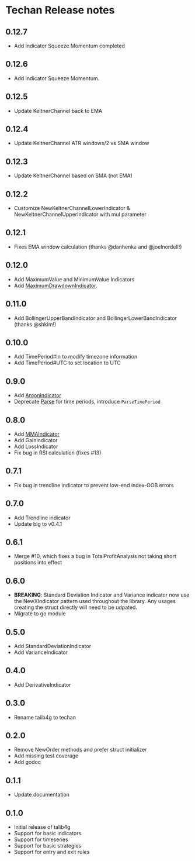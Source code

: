 # Techan Release notes

## 0.12.7
* Add Indicator Squeeze Momentum completed

## 0.12.6
* Add Indicator Squeeze Momentum.

## 0.12.5
* Update KeltnerChannel back to EMA

## 0.12.4
* Update KeltnerChannel ATR windows/2 vs SMA window

## 0.12.3
* Update KeltnerChannel based on SMA (not EMA)

## 0.12.2
* Customize NewKeltnerChannelLowerIndicator & NewKeltnerChannelUpperIndicator with mul parameter

## 0.12.1
* Fixes EMA window calculation (thanks @danhenke and @joelnordell!)

## 0.12.0
* Add MaximumValue and MinimumValue Indicators
* Add [MaximumDrawdownIndicator](https://www.investopedia.com/terms/m/maximum-drawdown-mdd.asp).

## 0.11.0
* Add BollingerUpperBandIndicator and BollingerLowerBandIndicator (thanks @shkim!)

## 0.10.0
* Add TimePeriod#In to modify timezone information
* Add TimePeriod#UTC to set location to UTC

## 0.9.0
* Add [AroonIndicator](https://www.investopedia.com/terms/a/aroon.asp)
* Deprecate [Parse](https://godoc.org/github.com/sdcoffey/techan#Parse) for time periods, introduce `ParseTimePeriod`

## 0.8.0
* Add [MMAIndicator](https://en.wikipedia.org/wiki/Moving_average#Modified_moving_average)
* Add GainIndicator
* Add LossIndicator
* Fix bug in RSI calculation (fixes #13)

## 0.7.1
* Fix bug in trendline indicator to prevent low-end index-OOB errors

## 0.7.0
* Add Trendline indicator
* Update big to v0.4.1

## 0.6.1
* Merge #10, which fixes a bug in TotalProfitAnalysis not taking short positions into effect

## 0.6.0
* **BREAKING**: Standard Deviation Indicator and Variance indicator now use the NewXIndicator pattern used throughout the library. Any usages creating the struct directly will need to be udpated.
* Migrate to go module

## 0.5.0
* Add StandardDeviationIndicator
* Add VarianceIndicator

## 0.4.0
* Add DerivativeIndicator

## 0.3.0
* Rename talib4g to techan

## 0.2.0
* Remove NewOrder methods and prefer struct initializer
* Add missing test coverage
* Add godoc

## 0.1.1
* Update documentation

## 0.1.0
* Initial release of talib4g
* Support for basic indicators
* Support for timeseries
* Support for basic strategies
* Support for entry and exit rules
